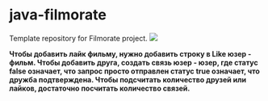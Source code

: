 # java-filmorate
Template repository for Filmorate project.
![](https://github.com/mynameisSergey/java-filmorate/blob/add-database/img/Schema.png)

**Чтобы добавить лайк фильму, нужно добавить строку в Like юзер - фильм.
Чтобы добавить друга, создать связь юзер - юзер, где статус false означает, что запрос просто отправлен статус true означает, что дружба подтверждена.
Чтобы подсчитать количество друзей или лайков, достаточно посчитать количество связей.**


























